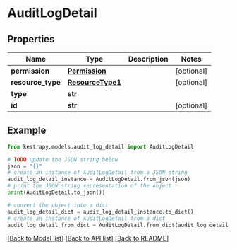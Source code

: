 # AuditLogDetail


## Properties

Name | Type | Description | Notes
------------ | ------------- | ------------- | -------------
**permission** | [**Permission**](Permission.md) |  | [optional] 
**resource_type** | [**ResourceType1**](ResourceType1.md) |  | [optional] 
**type** | **str** |  | 
**id** | **str** |  | [optional] 

## Example

```python
from kestrapy.models.audit_log_detail import AuditLogDetail

# TODO update the JSON string below
json = "{}"
# create an instance of AuditLogDetail from a JSON string
audit_log_detail_instance = AuditLogDetail.from_json(json)
# print the JSON string representation of the object
print(AuditLogDetail.to_json())

# convert the object into a dict
audit_log_detail_dict = audit_log_detail_instance.to_dict()
# create an instance of AuditLogDetail from a dict
audit_log_detail_from_dict = AuditLogDetail.from_dict(audit_log_detail_dict)
```
[[Back to Model list]](../README.md#documentation-for-models) [[Back to API list]](../README.md#documentation-for-api-endpoints) [[Back to README]](../README.md)


